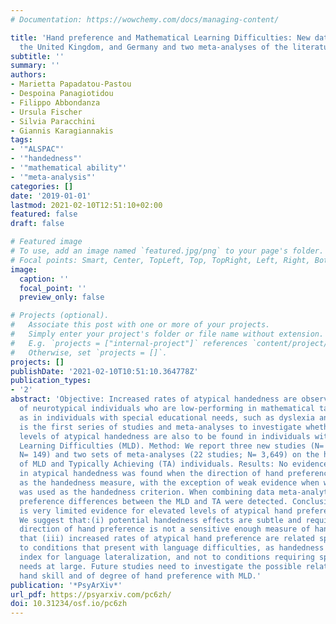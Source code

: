 ```yaml
---
# Documentation: https://wowchemy.com/docs/managing-content/

title: 'Hand preference and Mathematical Learning Difficulties: New data from Greece,
  the United Kingdom, and Germany and two meta-analyses of the literature'
subtitle: ''
summary: ''
authors:
- Marietta Papadatou-Pastou
- Despoina Panagiotidou
- Filippo Abbondanza
- Ursula Fischer
- Silvia Paracchini
- Giannis Karagiannakis
tags:
- '"ALSPAC"'
- '"handedness"'
- '"mathematical ability"'
- '"meta-analysis"'
categories: []
date: '2019-01-01'
lastmod: 2021-02-10T12:51:10+02:00
featured: false
draft: false

# Featured image
# To use, add an image named `featured.jpg/png` to your page's folder.
# Focal points: Smart, Center, TopLeft, Top, TopRight, Left, Right, BottomLeft, Bottom, BottomRight.
image:
  caption: ''
  focal_point: ''
  preview_only: false

# Projects (optional).
#   Associate this post with one or more of your projects.
#   Simply enter your project's folder or file name without extension.
#   E.g. `projects = ["internal-project"]` references `content/project/deep-learning/index.md`.
#   Otherwise, set `projects = []`.
projects: []
publishDate: '2021-02-10T10:51:10.364778Z'
publication_types:
- '2'
abstract: 'Objective: Increased rates of atypical handedness are observed in groups
  of neurotypical individuals who are low-performing in mathematical tasks as well
  as in individuals with special educational needs, such as dyslexia and autism. This
  is the first series of studies and meta-analyses to investigate whether elevated
  levels of atypical handedness are also to be found in individuals with Mathematical
  Learning Difficulties (MLD). Method: We report three new studies (N= 134; N= 1,899;
  N= 149) and two sets of meta-analyses (22 studies; N= 3,649) on the handedness rates
  of MLD and Typically Achieving (TA) individuals. Results: No evidence of a difference
  in atypical handedness was found when the direction of hand preference was used
  as the handedness measure, with the exception of weak evidence when writing hand
  was used as the handedness criterion. When combining data meta-analytically no hand
  preference differences between the MLD and TA were detected. Conclusions: There
  is very limited evidence for elevated levels of atypical hand preference in MLD.
  We suggest that:(i) potential handedness effects are subtle and require larger samples,(ii)
  direction of hand preference is not a sensitive enough measure of handedness, or
  that (iii) increased rates of atypical hand preference are related specifically
  to conditions that present with language difficulties, as handedness is a behavioral
  index for language lateralization, and not to conditions requiring special educational
  needs at large. Future studies need to investigate the possible relationship of
  hand skill and of degree of hand preference with MLD.'
publication: '*PsyArXiv*'
url_pdf: https://psyarxiv.com/pc6zh/
doi: 10.31234/osf.io/pc6zh
---
```

